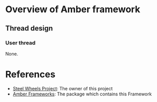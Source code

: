 # Overview of Amber framework

## Thread design

### User thread
None. 

# References
* [Steel Wheels Project](https://steelwheels.github.io): The owner of this project
* [Amber Frameworks](https://github.com/steelwheels/Amber): The package which contains this Framework


